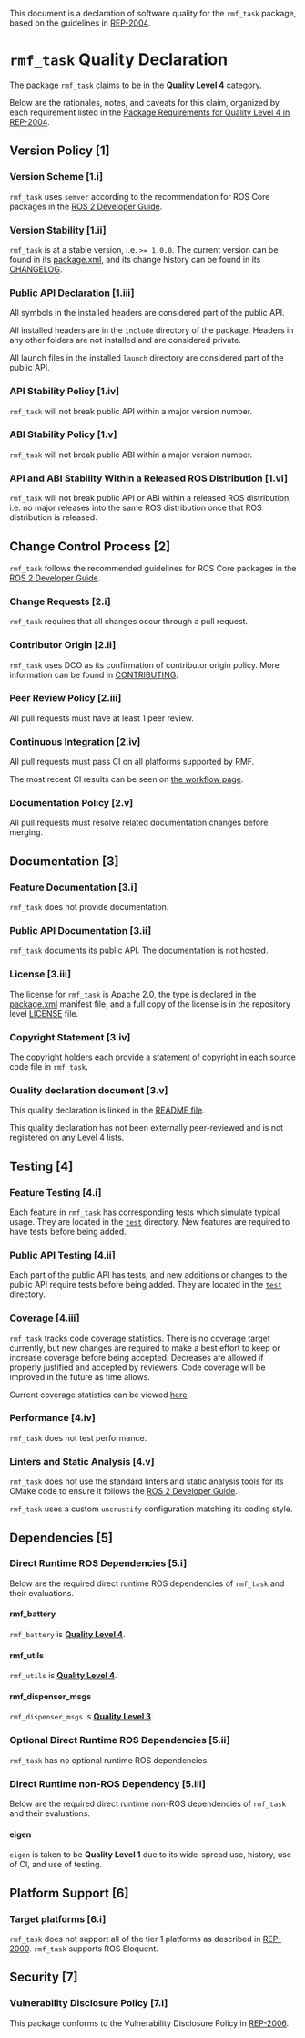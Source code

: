 This document is a declaration of software quality for the `rmf_task` package, based on the guidelines in [REP-2004](https://www.ros.org/reps/rep-2004.html).

# `rmf_task` Quality Declaration

The package `rmf_task` claims to be in the **Quality Level 4** category.

Below are the rationales, notes, and caveats for this claim, organized by each requirement listed in the [Package Requirements for Quality Level 4 in REP-2004](https://www.ros.org/reps/rep-2004.html).

## Version Policy [1]

### Version Scheme [1.i]

`rmf_task` uses `semver` according to the recommendation for ROS Core packages in the [ROS 2 Developer Guide](https://index.ros.org/doc/ros2/Contributing/Developer-Guide/#versioning).

### Version Stability [1.ii]

`rmf_task` is at a stable version, i.e. `>= 1.0.0`.
The current version can be found in its [package.xml](package.xml), and its change history can be found in its [CHANGELOG](CHANGELOG.rst).

### Public API Declaration [1.iii]

All symbols in the installed headers are considered part of the public API.

All installed headers are in the `include` directory of the package.
Headers in any other folders are not installed and are considered private.

All launch files in the installed `launch` directory are considered part of the public API.

### API Stability Policy [1.iv]

`rmf_task` will not break public API within a major version number.

### ABI Stability Policy [1.v]

`rmf_task` will not break public ABI within a major version number.

### API and ABI Stability Within a Released ROS Distribution [1.vi]

`rmf_task` will not break public API or ABI within a released ROS distribution, i.e. no major releases into the same ROS distribution once that ROS distribution is released.

## Change Control Process [2]

`rmf_task` follows the recommended guidelines for ROS Core packages in the [ROS 2 Developer Guide](https://index.ros.org/doc/ros2/Contributing/Developer-Guide/#package-requirements).

### Change Requests [2.i]

`rmf_task` requires that all changes occur through a pull request.

### Contributor Origin [2.ii]

`rmf_task` uses DCO as its confirmation of contributor origin policy. More information can be found in [CONTRIBUTING](../CONTRIBUTING.md).

### Peer Review Policy [2.iii]

All pull requests must have at least 1 peer review.

### Continuous Integration [2.iv]

All pull requests must pass CI on all platforms supported by RMF.

The most recent CI results can be seen on [the workflow page](https://github.com/open-rmf/rmf_task/actions).

### Documentation Policy [2.v]

All pull requests must resolve related documentation changes before merging.

## Documentation [3]

### Feature Documentation [3.i]

`rmf_task` does not provide documentation.

### Public API Documentation [3.ii]

`rmf_task` documents its public API.
The documentation is not hosted.

### License [3.iii]

The license for `rmf_task` is Apache 2.0, the type is declared in the [package.xml](package.xml) manifest file, and a full copy of the license is in the repository level [LICENSE](../LICENSE) file.

### Copyright Statement [3.iv]

The copyright holders each provide a statement of copyright in each source code file in `rmf_task`.

### Quality declaration document [3.v]

This quality declaration is linked in the [README file](README.md).

This quality declaration has not been externally peer-reviewed and is not registered on any Level 4 lists.

## Testing [4]

### Feature Testing [4.i]

Each feature in `rmf_task` has corresponding tests which simulate typical usage.
They are located in the [`test`](https://github.com/open-rmf/rmf_task/tree/main/rmf_task/test) directory.
New features are required to have tests before being added.

### Public API Testing [4.ii]

Each part of the public API has tests, and new additions or changes to the public API require tests before being added.
They are located in the [`test`](https://github.com/open-rmf/rmf_task/tree/main/rmf_task/test) directory.

### Coverage [4.iii]

`rmf_task` tracks code coverage statistics. There is no coverage target currently, but new changes are required to make a best effort to keep or increase coverage before being accepted. Decreases are allowed if properly justified and accepted by reviewers. Code coverage will be improved in the future as time allows.

Current coverage statistics can be viewed [here](https://codecov.io/gh/open-rmf/rmf_task).

### Performance [4.iv]

`rmf_task` does not test performance.

### Linters and Static Analysis [4.v]

`rmf_task` does not use the standard linters and static analysis tools for its CMake code to ensure it follows the [ROS 2 Developer Guide](https://index.ros.org/doc/ros2/Contributing/Developer-Guide/#linters).

`rmf_task` uses a custom `uncrustify` configuration matching its coding style.

## Dependencies [5]

### Direct Runtime ROS Dependencies [5.i]

Below are the required direct runtime ROS dependencies of `rmf_task` and their evaluations.

#### rmf\_battery

`rmf_battery` is [**Quality Level 4**](https://github.com/open-rmf/rmf_battery/blob/main/rmf_battery/QUALITY_DECLARATION.md).

#### rmf\_utils

`rmf_utils` is [**Quality Level 4**](https://github.com/open-rmf/rmf_utils/blob/main/rmf_utils/QUALITY_DECLARATION.md).

#### rmf\_dispenser_msgs

`rmf_dispenser_msgs` is [**Quality Level 3**](https://github.com/open-rmf/rmf_internal_msgs/blob/main/rmf_dispenser_msgs/QUALITY_DECLARATION.md).

### Optional Direct Runtime ROS Dependencies [5.ii]

`rmf_task` has no optional runtime ROS dependencies.

### Direct Runtime non-ROS Dependency [5.iii]

Below are the required direct runtime non-ROS dependencies of `rmf_task` and their evaluations.

#### eigen

`eigen` is taken to be **Quality Level 1** due to its wide-spread use, history, use of CI, and use of testing.

## Platform Support [6]

### Target platforms [6.i]

`rmf_task` does not support all of the tier 1 platforms as described in [REP-2000](https://www.ros.org/reps/rep-2000.html#support-tiers).
`rmf_task` supports ROS Eloquent.

## Security [7]

### Vulnerability Disclosure Policy [7.i]

This package conforms to the Vulnerability Disclosure Policy in [REP-2006](https://www.ros.org/reps/rep-2006.html).
